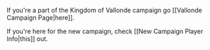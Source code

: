 If you're a part of the Kingdom of Vallonde campaign go [[Vallonde Campaign Page|here]].  

If you're here for the new campaign, check [[New Campaign Player Info|this]] out. 





